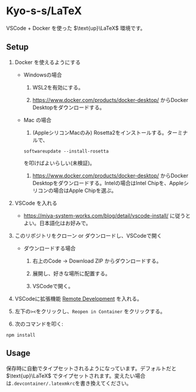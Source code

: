 # Kyo-s-s/LaTeX

VSCode + Docker を使った $\text{up}\LaTeX$ 環境です。

## Setup
1. Docker を使えるようにする

    - Windowsの場合 

        1. WSL2を有効にする。
    
        2. https://www.docker.com/products/docker-desktop/ からDocker Desktopをダウンロードする。

    - Mac の場合
        1. (AppleシリコンMacのみ) Rosetta2をインストールする。ターミナルで、
        ```
        softwareupdate --install-rosetta
        ```
        を叩けばよいらしい(未検証)。

        1. https://www.docker.com/products/docker-desktop/ からDocker Desktopをダウンロードする。Intelの場合はIntel Chipを、Appleシリコンの場合はApple Chipを選ぶ。

1. VSCode を入れる
  
    - https://miya-system-works.com/blog/detail/vscode-install/ に従うとよい。日本語化はお好みで。

1. このリポジトリをクローン or ダウンロードし、VSCodeで開く
  
    - ダウンロードする場合

        1. 右上のCode -> Download ZIP からダウンロードする。

        1. 展開し、好きな場所に配置する。

        1. VSCodeで開く。

1. VSCodeに拡張機能 [Remote Development](https://marketplace.visualstudio.com/items?itemName=ms-vscode-remote.vscode-remote-extensionpack) を入れる。

1. 左下の`><`をクリックし、`Reopen in Container` をクリックする。

1. 次のコマンドを叩く:
```
npm install
```


## Usage
保存時に自動でタイプセットされるようになっています。デフォルトだと $\text{up}\LaTeX$ でタイプセットされます。変えたい場合は`.devcontainer/.latexmkrc`を書き換えてください。

